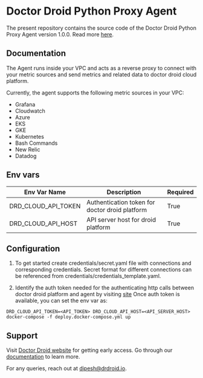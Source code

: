 # Doctor Droid Python Proxy Agent

The present repository contains the source code of the Doctor Droid Python Proxy Agent version 1.0.0.
Read more [here](https://github.com/DrDroidLab/drd-vpc-agent).

## Documentation

The Agent runs inside your VPC and acts as a reverse proxy to connect with your metric sources and send
metrics and related data to doctor droid cloud platform.

Currently, the agent supports the following metric sources in your VPC:

* Grafana
* Cloudwatch
* Azure
* EKS
* GKE
* Kubernetes
* Bash Commands
* New Relic
* Datadog

## Env vars

| Env Var Name        | Description                                    | Required | 
|---------------------|------------------------------------------------|----------|
| DRD_CLOUD_API_TOKEN | Authentication token for doctor droid platform | True     |
| DRD_CLOUD_API_HOST  | API server host for droid platform             | True     |

## Configuration

1. To get started create credentials/secret.yaml file with connections and corresponding credentials.
Secret format for different connections can be referenced from credentials/credentials_template.yaml. 

2. Identify the auth token needed for the authenticating http calls between doctor droid platform and agent by
visiting [site](https://playbooks.drdroid.io/api-keys)
Once auth token is available, you can set the env var as:

```shell
DRD_CLOUD_API_TOKEN=<API_TOKEN> DRD_CLOUD_API_HOST=<API_SERVER_HOST> docker-compose -f deploy.docker-compose.yml up
```

## Support

Visit [Doctor Droid website](https://drdroid.io?utm_param=github-py) for getting early access.
Go through our [documentation](https://docs.drdroid.io?utm_param=github-py) to learn more.

For any queries, reach out at [dipesh@drdroid.io](mailto:dipesh@drdroid.io).
